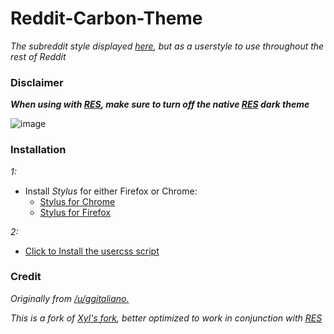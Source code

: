 # Reddit-Carbon-Theme
_The subreddit style displayed [here](https://old.reddit.com/r/carbon/), but as a userstyle to use throughout the rest of Reddit_
### Disclaimer

**_When using with [RES](https://redditenhancementsuite.com/), make sure to turn off the native [RES](https://redditenhancementsuite.com/) dark theme_**

![image](https://user-images.githubusercontent.com/18603393/111605234-8165f700-87ac-11eb-82a6-56e39033fa39.png)


### Installation

*1:*

- Install *Stylus* for either Firefox or Chrome:
  * [Stylus for Chrome](https://chrome.google.com/webstore/detail/stylus/clngdbkpkpeebahjckkjfobafhncgmne?hl=en)
  * [Stylus for Firefox](https://addons.mozilla.org/en-US/firefox/addon/styl-us/)  

*2:*

- [Click to  Install the usercss script](https://github.com/brian6932/Reddit-Carbon-Theme/raw/main/CarbonForReddit.user.css)

### Credit
_Originally from [/u/ggitaliano.](https://www.reddit.com/user/ggitaliano)_

_This is a fork of [Xyl's fork](https://userstyles.org/styles/161093/carbon-for-reddit), better optimized to work in conjunction with [RES](https://redditenhancementsuite.com/)_
